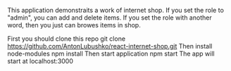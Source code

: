 This application demonstraits a work of internet shop.
If you set the role to "admin", you can add and delete items.
If you set the role with another word, then you just can browes items in shop.

First you should clone this repo 
 git clone https://github.com/AntonLubushko/react-internet-shop.git
Then install node-modules
 npm install
Then start application 
 npm start
The app will start at localhost:3000